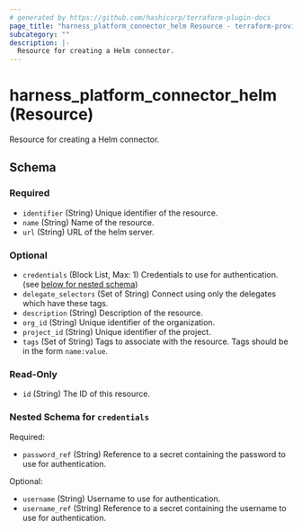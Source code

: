 ```yaml
---
# generated by https://github.com/hashicorp/terraform-plugin-docs
page_title: "harness_platform_connector_helm Resource - terraform-provider-harness"
subcategory: ""
description: |-
  Resource for creating a Helm connector.
---
```


# harness_platform_connector_helm (Resource)

Resource for creating a Helm connector.



<!-- schema generated by tfplugindocs -->
## Schema

### Required

- `identifier` (String) Unique identifier of the resource.
- `name` (String) Name of the resource.
- `url` (String) URL of the helm server.

### Optional

- `credentials` (Block List, Max: 1) Credentials to use for authentication. (see [below for nested schema](#nestedblock--credentials))
- `delegate_selectors` (Set of String) Connect using only the delegates which have these tags.
- `description` (String) Description of the resource.
- `org_id` (String) Unique identifier of the organization.
- `project_id` (String) Unique identifier of the project.
- `tags` (Set of String) Tags to associate with the resource. Tags should be in the form `name:value`.

### Read-Only

- `id` (String) The ID of this resource.

<a id="nestedblock--credentials"></a>
### Nested Schema for `credentials`

Required:

- `password_ref` (String) Reference to a secret containing the password to use for authentication.

Optional:

- `username` (String) Username to use for authentication.
- `username_ref` (String) Reference to a secret containing the username to use for authentication.


